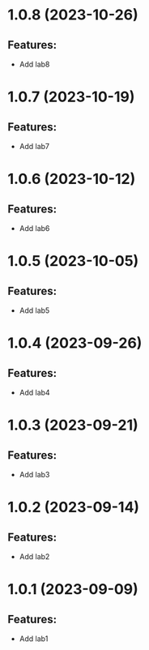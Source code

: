# 1.0.8 (2023-10-26)
## Features: 
* Add lab8

# 1.0.7 (2023-10-19)
## Features: 
* Add lab7

# 1.0.6 (2023-10-12)
## Features: 
* Add lab6

# 1.0.5 (2023-10-05)
## Features: 
* Add lab5

# 1.0.4 (2023-09-26)
## Features: 
* Add lab4

# 1.0.3 (2023-09-21)
## Features: 
* Add lab3

# 1.0.2 (2023-09-14)
## Features: 
* Add lab2

# 1.0.1 (2023-09-09)
## Features: 
* Add lab1
